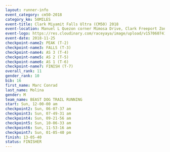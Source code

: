 ```yaml
---
layout: runner-info 
event_category: cm50-2018 
category_km: 50MILES 
event-title: Clark Miyamit Falls Ultra (CM50) 2018 
event-location: Manuel L Quezon corner Mimosa Drive, Clark Freeport Zone, Clark, Pampanga, Philippines 
event-logo: https://res.cloudinary.com/raceyaya/image/upload/v1570607412/logo/cm50_p8ydpq.jpg 
event-date: 2018-11-25 
checkpoint-name2: PEAK (T-2) 
checkpoint-name3: FALLS (T-3) 
checkpoint-name4: AS 3 (T-4) 
checkpoint-name5: AS 2 (T-5) 
checkpoint-name6: AS 1 (T-6) 
checkpoint-name7: FINISH (T-7) 
overall_rank: 11
gender_rank: 10
bib: 16
first_name: Marc Conrad
last_name: Molina
gender: M
team_name: BEAST DOG TRAIL RUNNING
start: Sun, 12-00-00 am
checkpoint2: Sun, 06-07-37 am
checkpoint3: Sun, 07-49-31 am
checkpoint4: Sun, 09-21-56 am
checkpoint5: Sun, 10-06-33 am
checkpoint6: Sun, 11-53-16 am
checkpoint7: Sun, 01-05-40 pm
finish: 13-05-40
status: FINISHER
---
```

